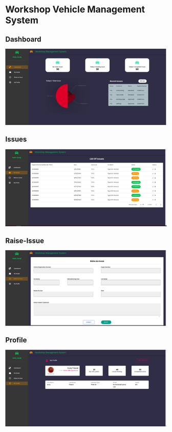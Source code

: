 # Workshop Vehicle Management System

## Dashboard

![Workshop-vehicle-management--system](/images/dashboard.png)


## Issues

![Workshop-vehicle-management--system](/images/issues.png)


## Raise-Issue

![Workshop-vehicle-management--system](/images/raise-issue.png)


## Profile

![Workshop-vehicle-management--system](/images/profile.png)

